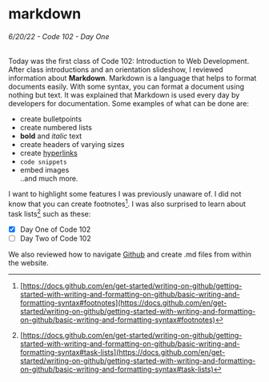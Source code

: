 
# markdown

###### 6/20/22 - Code 102 - Day One

Today was the first class of Code 102: Introduction to Web Development. After class introductions and an orientation slideshow, I reviewed information about **Markdown**. Markdown is a language that helps to format documents easily. With some syntax, you can format a document using nothing but text. It was explained that Markdown is used every day by developers for documentation. Some examples of what can be done are: 

* create bulletpoints
* create numbered lists
* **bold** and _italic_ text
* create headers of varying sizes
* create [hyperlinks](https://github.com/kvvpa)
* `code snippets`
* embed images  
..and much more.

I want to highlight some features I was previously unaware of. I did not know that you can create footnotes[^1]. I was also surprised to learn about task lists[^2] such as these:

- [x] Day One of Code 102
- [ ] Day Two of Code 102

We also reviewed how to navigate [Github](https://github.com) and create .md files from within the website.

[^1]: [https://docs.github.com/en/get-started/writing-on-github/getting-started-with-writing-and-formatting-on-github/basic-writing-and-formatting-syntax#footnotes](https://docs.github.com/en/get-started/writing-on-github/getting-started-with-writing-and-formatting-on-github/basic-writing-and-formatting-syntax#footnotes)
[^2]: [https://docs.github.com/en/get-started/writing-on-github/getting-started-with-writing-and-formatting-on-github/basic-writing-and-formatting-syntax#task-lists](https://docs.github.com/en/get-started/writing-on-github/getting-started-with-writing-and-formatting-on-github/basic-writing-and-formatting-syntax#task-lists)
